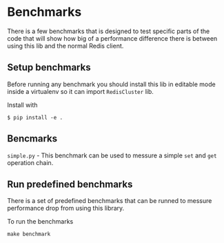 # Benchmarks

There is a few benchmarks that is designed to test specific parts of the code that will show how big of a performance difference there is between using this lib and the normal Redis client.



## Setup benchmarks

Before running any benchmark you should install this lib in editable mode inside a virtualenv so it can import `RedisCluster` lib.

Install with

```
$ pip install -e .
```


## Bencmarks

`simple.py` - This benchmark can be used to messure a simple `set` and `get` operation chain.



## Run predefined benchmarks

There is a set of predefined benchmarks that can be runned to messure performance drop from using this library.

To run the benchmarks

```
make benchmark
```
